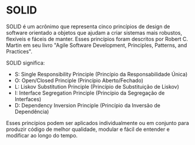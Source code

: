 # SOLID
SOLID é um acrônimo que representa cinco princípios de design de software orientado a objetos que ajudam a criar sistemas mais robustos, flexíveis e fáceis de manter. Esses princípios foram descritos por Robert C. Martin em seu livro "Agile Software Development, Principles, Patterns, and Practices".

SOLID significa:

- S: Single Responsibility Principle (Princípio da Responsabilidade Única)
- O: Open/Closed Principle (Princípio Aberto/Fechado)
- L: Liskov Substitution Principle (Princípio de Substituição de Liskov)
- I: Interface Segregation Principle (Princípio da Segregação de Interfaces)
- D: Dependency Inversion Principle (Princípio da Inversão de Dependência)

Esses princípios podem ser aplicados individualmente ou em conjunto para produzir código de melhor qualidade, modular e fácil de entender e modificar ao longo do tempo.
